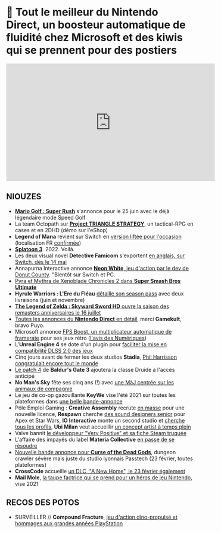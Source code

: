 # 🍳 Tout le meilleur du Nintendo Direct, un boosteur automatique de fluidité chez Microsoft et des kiwis qui se prennent pour des postiers

<iframe width="560" height="315" src="https://www.youtube.com/embed/I57E6F8bS-k" frameborder="0" allow="accelerometer; autoplay; clipboard-write; encrypted-media; gyroscope; picture-in-picture" allowfullscreen></iframe> 

## NIOUZES

- [**Mario Golf : Super Rush**](https://www.youtube.com/watch?v=aucAzFWpvMc) s'annonce pour le 25 juin avec le déjà légendaire mode Speed Golf
- La team Octopath sur [**Project TRIANGLE STRATEGY**](https://www.youtube.com/watch?v=CmtImvxfswU), un tactical-RPG en cases et en 2DHD (démo sur l'eShop)
- **Legend of Mana** revient sur Switch en [version liftée pour l'occasion](https://www.youtube.com/watch?v=tP6CJSnj8lo) (localisation FR [confirmée](https://twitter.com/ffring/status/1362186790782840832))
- [**Splatoon 3**](https://www.youtube.com/watch?v=xcri49UjckE). 2022. Voilà.
- Les deux visual novel **Detective Famicom** s'exportent [en anglais, sur Switch, dès le 14 mai](https://www.youtube.com/watch?v=0Qw_6v9xN7s)
- Annapurna Interactive annonce [**Neon White**, jeu d'action par le dev de Donut County](https://www.youtube.com/watch?v=fDD17TfIn7Y). "Bientôt sur Switch et PC.
- [Pyra et Mythra de Xenoblade Chronicles 2 dans **Super Smash Bros Ultimate**](https://www.youtube.com/watch?v=sdgdxaIkU5g)
- **Hyrule Warriors : L'Ere du Fléau** [détaille son season pass](https://www.youtube.com/watch?v=fWEQy1Sx_N8) avec deux livraisons (juin et novembre)
- [**The Legend of Zelda : Skyward Sword HD** ouvre la saison des remasters anniversaires le 16 juillet](https://www.youtube.com/watch?v=X27t1VEU4d0 )
- [Toutes les annonces du **Nintendo Direct** en détail](https://www.gamekult.com/actualite/splatoon-3-skyward-sword-hd-et-le-reste-le-recap-complet-des-annonces-du-nintendo-direct-3050836145.html), merci **Gamekult**, bravo Puyo.
- Microsoft annonce [FPS Boost, un multiplicateur automatique de framerate](https://news.xbox.com/en-us/2021/02/17/making-backward-compatible-games-even-better-with-fps-boost/) pour ses jeux rétro ([l'avis des Numériques](https://www.lesnumeriques.com/console-de-jeu/prise-en-main-avec-le-mode-fps-boost-les-xbox-series-x-s-multiplient-le-framerate-de-certains-jeux-xbox-one-n160555.html))
- L'**Unreal Engine 4** se dote d'un plugin pour [faciliter la mise en compatibilité DLSS 2.0 des jeux](https://www.polygon.com/2021/2/16/22285726/nvidia-dlss-unreal-engine-4-plugin)
- Cinq jours avant de fermer les deux studios **Stadia**, [Phil Harrisson congratulait encore tout le monde](https://kotaku.com/stadia-leadership-praised-development-studios-for-great-1846281384)
- [Le patch 4](https://www.gematsu.com/2021/02/baldurs-gate-iii-early-access-patch-4-natures-power-announced-adds-druid-class) de **Baldur's Gate 3** ajoutera la classe Druide à l'accès anticipé
- **No Man's Sky** fête ses cinq ans (!) avec [une MàJ centrée sur les animaux de compagnie](https://www.youtube.com/watch?v=i2wNFByBo3s)
- Le jeu de co-op gazouillante **KeyWe** vise l'été 2021 sur toutes les plateformes dans [une belle bande-annonce](https://www.youtube.com/watch?v=tA4NwxJaB_w)
- Pôle Emploi Gaming : **Creative Assembly** recrute [en masse](https://twitter.com/CAGames/status/1362047430053797896) pour une nouvelle licence, **Respawn** cherche [des sound designers senior](https://www.respawn.com/careers/senior-sound-designer-star-wars-3) pour Apex et Star Wars, **IO Interactive** monte un second studio et [cherche tous les profils](https://career.ioi.dk/careers), **Ubi Milan** veut accueillir [un concept artist à temps plein](https://jobs.smartrecruiters.com/Ubisoft2/743999735347108-concept-artist)
- Valve bannit [le développeur "Very Positive" et sa fiche Steam truquée](https://www.eurogamer.net/articles/2021-02-17-valve-bans-developer-who-sneakily-named-his-company-very-positive-on-steam)
- L'affaire des impayés du label **Materia Collective** [en passe de se résoudre](https://twitter.com/OhPoorPup/status/1362139102166929409)
- [Nouvelle bande annonce pour **Curse of the Dead Gods**](https://www.youtube.com/watch?v=YPyTD9dha3U&feature=emb_title ), dungeon crawler sévère mais juste du studio lyonnais Passtech (23 février, toutes plateformes)
- **CrossCode** accueille [un DLC, "A New Home", le 23 février également](https://www.youtube.com/watch?v=C_qiEq7Vplo)
- **Mail Mole**, [la taupe factrice qui se prend pour un héros de jeu Nintendo](https://www.youtube.com/watch?v=aIi-Eky5rPU), vise 2021

## RECOS DES POTOS

- SURVEILLER // **Compound Fracture**, [jeu d'action dino-propulsé et hommages aux grandes années PlayStation](https://store.steampowered.com/app/1460210/Compound_Fracture/)
